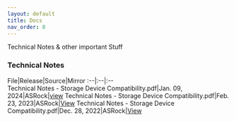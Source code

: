 ```yaml
---
layout: default
title: Docs
nav_order: 8
---
```


Technical Notes & other important Stuff

### Technical Notes

File|Release|Source|Mirror
:--|:--|:--  
Technical Notes - Storage Device Compatibility.pdf|Jan. 09, 2024|ASRock|[view](tsd_notes_storage_device_jan_09_2024.pdf)
Technical Notes - Storage Device Compatibility.pdf|Feb. 23, 2023|ASRock|[View](tsd_notes_storage_device_feb_23_2023.pdf)
Technical Notes - Storage Device Compatibility.pdf|Dec. 28, 2022|ASRock|[View](tsd_notes_storage_device_dec_28_2022.pdf)